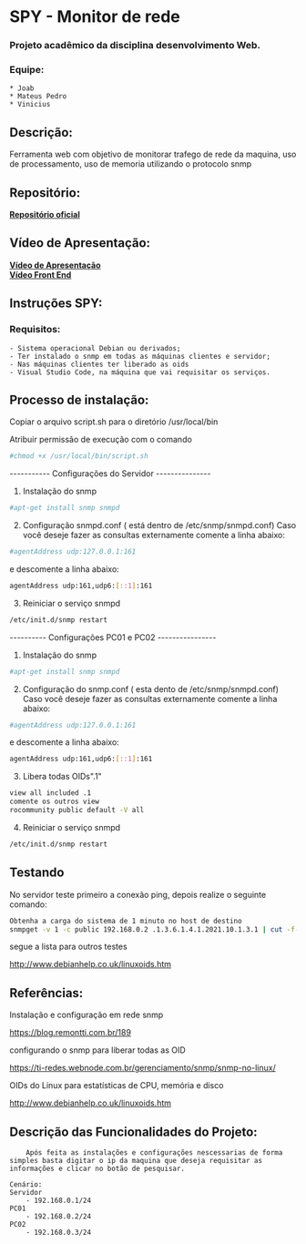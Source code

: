 # SPY - Monitor de rede

### Projeto acadêmico da disciplina desenvolvimento Web.
### Equipe:
	* Joab
	* Mateus Pedro
	* Vinicius 

## Descrição:

Ferramenta web com objetivo de monitorar trafego de rede da maquina, uso de processamento, uso de memoria utilizando o protocolo snmp

## Repositório:
[**Repositório oficial**](https://github.com/viniciusaccioly/spy)<br>

## Vídeo de Apresentação:
[**Vídeo de Apresentação**](https://youtu.be/ZcMAWlk2AtY)<br>
[**Vídeo Front End**](https://youtu.be/Yr7W37x2-70)

## Instruções SPY:

### Requisitos:
	- Sistema operacional Debian ou derivados;
	- Ter instalado o snmp em todas as máquinas clientes e servidor;
	- Nas máquinas clientes ter liberado as oids
	- Visual Studio Code, na máquina que vai requisitar os serviços.

## Processo de instalação:

Copiar o arquivo script.sh para o diretório /usr/local/bin

Atribuir permissão de execução com o comando
```sh
#chmod +x /usr/local/bin/script.sh
```

----------- Configurações do Servidor ---------------

1. Instalação do snmp

```sh
#apt-get install snmp snmpd
```

2. Configuração snmpd.conf ( está dentro de /etc/snmp/snmpd.conf)
Caso você deseje fazer as consultas externamente comente a linha abaixo:
```sh
#agentAddress udp:127.0.0.1:161
```

e descomente a linha abaixo:
```sh
agentAddress udp:161,udp6:[::1]:161
```

3. Reiniciar o serviço snmpd
```sh
/etc/init.d/snmp restart
```

---------- Configurações PC01 e PC02 ----------------

1. Instalação do snmp
```sh
#apt-get install snmp snmpd
```
2. Configuração do snmp.conf ( esta dento de /etc/snmp/snmpd.conf)
Caso você deseje fazer as consultas externamente comente a linha abaixo:
```sh
#agentAddress udp:127.0.0.1:161
```
e descomente a linha abaixo:
```sh
agentAddress udp:161,udp6:[::1]:161
```
3. Libera todas OIDs".1"
```sh
view all included .1
comente os outros view
rocommunity public default -V all
```
4. Reiniciar o serviço snmpd
```sh
/etc/init.d/snmp restart
```


## Testando

No servidor teste primeiro a conexão ping, depois realize o seguinte comando:

```sh
Obtenha a carga do sistema de 1 minuto no host de destino 
snmpget -v 1 -c public 192.168.0.2 .1.3.6.1.4.1.2021.10.1.3.1 | cut -f-4 -d”:”
```

segue a lista para outros testes

http://www.debianhelp.co.uk/linuxoids.htm

## Referências:

Instalação e configuração em rede snmp

https://blog.remontti.com.br/189

configurando o snmp para liberar todas as OID

https://ti-redes.webnode.com.br/gerenciamento/snmp/snmp-no-linux/

OIDs do Linux para estatísticas de CPU, memória e disco

http://www.debianhelp.co.uk/linuxoids.htm


## Descrição das Funcionalidades do Projeto:
```
	Após feita as instalações e configurações nescessarias de forma simples basta digitar o ip da maquina que deseja requisitar as informações e clicar no botão de pesquisar.
```

```
Cenário:
Servidor 
	- 192.168.0.1/24
PC01
	- 192.168.0.2/24
PC02
	- 192.168.0.3/24
```
	
